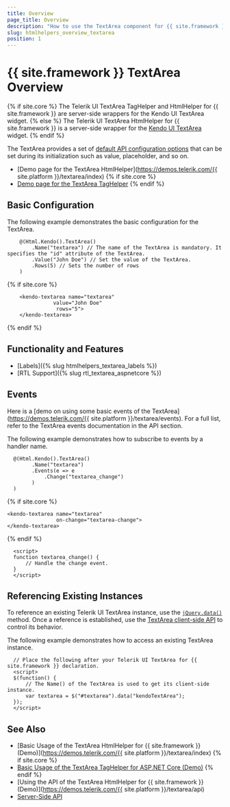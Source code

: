 ```yaml
---
title: Overview
page_title: Overview
description: "How to use the TextArea component for {{ site.framework }}."
slug: htmlhelpers_overview_textarea
position: 1
---
```


# {{ site.framework }} TextArea Overview

{% if site.core %}
The Telerik UI TextArea TagHelper and HtmlHelper for {{ site.framework }} are server-side wrappers for the Kendo UI TextArea widget.
{% else %}
The Telerik UI TextArea HtmlHelper for {{ site.framework }} is a server-side wrapper for the [Kendo UI TextArea](https://demos.telerik.com/kendo-ui/textarea/index) widget.
{% endif %}

The TextArea provides a set of [default API configuration options](/api/textarea) that can be set during its initialization such as value, placeholder, and so on.

* [Demo page for the TextArea HtmlHelper](https://demos.telerik.com/{{ site.platform }}/textarea/index)
{% if site.core %}
* [Demo page for the TextArea TagHelper](https://demos.telerik.com/aspnet-core/textarea/tag-helper)
{% endif %}

## Basic Configuration

The following example demonstrates the basic configuration for the TextArea.

```HtmlHelper
	@(Html.Kendo().TextArea()
		.Name("textarea") // The name of the TextArea is mandatory. It specifies the "id" attribute of the TextArea.
		.Value("John Doe") // Set the value of the TextArea.
        .Rows(5) // Sets the number of rows
	)
```
{% if site.core %}
```TagHelper
    <kendo-textarea name="textarea"
               value="John Doe"
                rows="5">
    </kendo-textarea>
```
{% endif %}
## Functionality and Features

* [Labels]({% slug htmlhelpers_textarea_labels %})
* [RTL Support]({% slug rtl_textarea_aspnetcore %})

## Events

Here is a [demo on using some basic events of the TextArea](https://demos.telerik.com/{{ site.platform }}/textarea/events). For a full list, refer to the TextArea events documentation in the API section.

The following example demonstrates how to subscribe to events by a handler name.

```HtmlHelper
  @(Html.Kendo().TextArea()
        .Name("textarea")
        .Events(e => e
            .Change("textarea_change")
        )
  )
```
{% if site.core %}
```TagHelper
<kendo-textarea name="textarea"
                on-change="textarea-change">
</kendo-textarea>
```
{% endif %}
```script
  <script>
  function textarea_change() {
      // Handle the change event.
  }
  </script>
```

## Referencing Existing Instances

To reference an existing Telerik UI TextArea instance, use the [`jQuery.data()`](https://api.jquery.com/jQuery.data/) method. Once a reference is established, use the [TextArea client-side API](https://docs.telerik.com/kendo-ui/api/javascript/ui/textarea#methods) to control its behavior.

The following example demonstrates how to access an existing TextArea instance.

      // Place the following after your Telerik UI TextArea for {{ site.framework }} declaration.
      <script>
      $(function() {
          // The Name() of the TextArea is used to get its client-side instance.
          var textarea = $("#textarea").data("kendoTextArea");
      });
      </script>

## See Also

* [Basic Usage of the TextArea HtmlHelper for {{ site.framework }} (Demo)](https://demos.telerik.com/{{ site.platform }}/textarea/index)
{% if site.core %}
* [Basic Usage of the TextArea TagHelper for ASP.NET Core (Demo)](https://demos.telerik.com/aspnet-core/textarea/tag-helper)
{% endif %}
* [Using the API of the TextArea HtmlHelper for {{ site.framework }} (Demo)](https://demos.telerik.com/{{ site.platform }}/textarea/api)
* [Server-Side API](/api/textarea)
